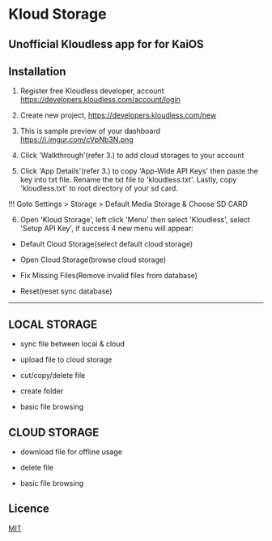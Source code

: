 # Kloud Storage

## Unofficial Kloudless app for for KaiOS

## Installation

1) Register free Kloudless developer, account https://developers.kloudless.com/account/login

2) Create new project, https://developers.kloudless.com/new

3) This is sample preview of your dashboard https://i.imgur.com/cVpNb3N.png

4) Click 'Walkthrough'(refer 3.) to add cloud storages to your account

5) Click 'App Details'(refer 3.) to copy 'App-Wide API Keys' then paste the key into txt file. Rename the txt file to 'kloudless.txt'. Lastly, copy 'kloudless.txt' to root directory of your sd card.

!!! Goto Settings > Storage > Default Media Storage & Choose SD CARD

6) Open 'Kloud Storage', left click 'Menu' then select 'Kloudless', select 'Setup API Key', if success 4 new menu will appear:

- Default Cloud Storage(select default cloud storage)

- Open Cloud Storage(browse cloud storage)

- Fix Missing Files(Remove invalid files from database)

- Reset(reset sync database)

_______________________________________________________________________________

## LOCAL STORAGE

 - sync file between local & cloud

 - upload file to cloud storage

 - cut/copy/delete file

 - create folder

 - basic file browsing

## CLOUD STORAGE

 - download file for offline usage

 - delete file

 - basic file browsing

## Licence

[MIT](https://opensource.org/licenses/MIT)

